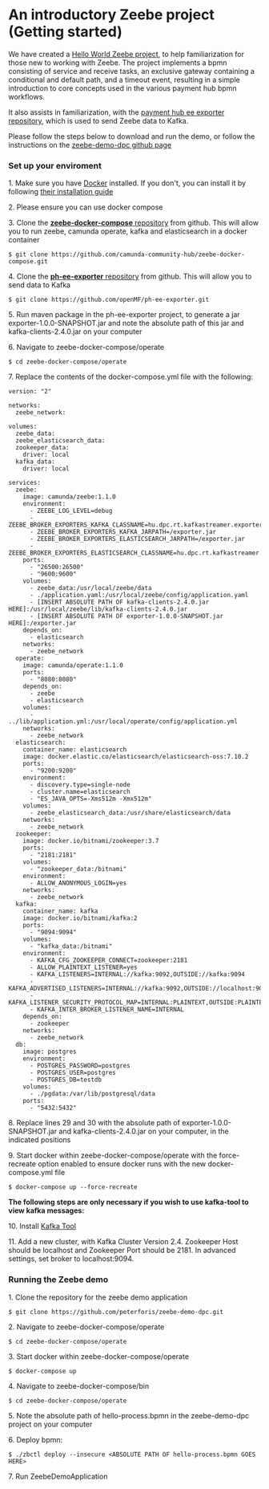 # An introductory Zeebe project (Getting started)

We have created a [Hello World Zeebe project](https://github.com/peterforis/zeebe-demo-dpc), to help familiarization for those new to working with Zeebe. The project implements a bpmn consisting of service and receive tasks, an exclusive gateway containing a conditional and default path, and a timeout event, resulting in a simple introduction to core concepts used in the various payment hub bpmn workflows.

It also assists in familiarization, with the [payment hub ee exporter repository](https://github.com/openMF/ph-ee-exporter), which is used to send Zeebe data to Kafka.

Please follow the steps below to download and run the demo, or follow the instructions on the [zeebe-demo-dpc github page](https://github.com/peterforis/zeebe-demo-dpc)

### Set up your enviroment

1\. Make sure you have [Docker](https://www.docker.com) installed. If you don't, you can install it by following [their installation guide](https://docs.readthedocs.io/en/latest/development/install.html)

2\. Please ensure you can use docker compose

3\. Clone the [**zeebe-docker-compose** repository](https://github.com/camunda-community-hub/zeebe-docker-compose) from github. This will allow you to run zeebe, camunda operate, kafka and elasticsearch in a docker container&#x20;

```
$ git clone https://github.com/camunda-community-hub/zeebe-docker-compose.git
```

&#x20;4\. Clone the [**ph-ee-exporter** repository](https://github.com/openMF/ph-ee-exporter) from github. This will allow you to send data to Kafka

```
$ git clone https://github.com/openMF/ph-ee-exporter.git
```

5\. Run maven package in the ph-ee-exporter project, to generate a jar exporter-1.0.0-SNAPSHOT.jar and note the absolute path of this jar and kafka-clients-2.4.0.jar on your computer

6\. Navigate to zeebe-docker-compose/operate

```
$ cd zeebe-docker-compose/operate
```

7\. Replace the contents of the docker-compose.yml file with the following:

```
version: "2"

networks:
  zeebe_network:

volumes:
  zeebe_data:
  zeebe_elasticsearch_data:
  zookeeper_data:
    driver: local
  kafka_data:
    driver: local

services:
  zeebe:
    image: camunda/zeebe:1.1.0
    environment:
      - ZEEBE_LOG_LEVEL=debug
      - ZEEBE_BROKER_EXPORTERS_KAFKA_CLASSNAME=hu.dpc.rt.kafkastreamer.exporter.KafkaExporter
      - ZEEBE_BROKER_EXPORTERS_KAFKA_JARPATH=/exporter.jar
      - ZEEBE_BROKER_EXPORTERS_ELASTICSEARCH_JARPATH=/exporter.jar
      - ZEEBE_BROKER_EXPORTERS_ELASTICSEARCH_CLASSNAME=hu.dpc.rt.kafkastreamer.exporter.NoOpExporter
    ports:
      - "26500:26500"
      - "9600:9600"
    volumes:
      - zeebe_data:/usr/local/zeebe/data 
      - ./application.yaml:/usr/local/zeebe/config/application.yaml
      - [INSERT ABSOLUTE PATH OF kafka-clients-2.4.0.jar HERE]:/usr/local/zeebe/lib/kafka-clients-2.4.0.jar
      - [INSERT ABSOLUTE PATH OF exporter-1.0.0-SNAPSHOT.jar HERE]:/exporter.jar
    depends_on:
      - elasticsearch
    networks:
      - zeebe_network
  operate:
    image: camunda/operate:1.1.0
    ports:
      - "8080:8080"
    depends_on:
      - zeebe
      - elasticsearch
    volumes:
      - ../lib/application.yml:/usr/local/operate/config/application.yml
    networks:
      - zeebe_network
  elasticsearch:
    container_name: elasticsearch
    image: docker.elastic.co/elasticsearch/elasticsearch-oss:7.10.2
    ports:
      - "9200:9200"
    environment:
      - discovery.type=single-node
      - cluster.name=elasticsearch
      - "ES_JAVA_OPTS=-Xms512m -Xmx512m"
    volumes:
      - zeebe_elasticsearch_data:/usr/share/elasticsearch/data
    networks:
      - zeebe_network
  zookeeper:
    image: docker.io/bitnami/zookeeper:3.7
    ports:
      - "2181:2181"
    volumes:
      - "zookeeper_data:/bitnami"
    environment:
      - ALLOW_ANONYMOUS_LOGIN=yes
    networks:
      - zeebe_network
  kafka:
    container_name: kafka
    image: docker.io/bitnami/kafka:2
    ports:
      - "9094:9094"
    volumes:
      - "kafka_data:/bitnami"
    environment:
      - KAFKA_CFG_ZOOKEEPER_CONNECT=zookeeper:2181
      - ALLOW_PLAINTEXT_LISTENER=yes
      - KAFKA_LISTENERS=INTERNAL://kafka:9092,OUTSIDE://kafka:9094
      - KAFKA_ADVERTISED_LISTENERS=INTERNAL://kafka:9092,OUTSIDE://localhost:9094
      - KAFKA_LISTENER_SECURITY_PROTOCOL_MAP=INTERNAL:PLAINTEXT,OUTSIDE:PLAINTEXT
      - KAFKA_INTER_BROKER_LISTENER_NAME=INTERNAL
    depends_on:
      - zookeeper
    networks:
      - zeebe_network
  db:
    image: postgres
    environment:
      - POSTGRES_PASSWORD=postgres
      - POSTGRES_USER=postgres
      - POSTGRES_DB=testdb
    volumes:
      - ./pgdata:/var/lib/postgresql/data
    ports:
      - "5432:5432"
```

8\. Replace lines 29 and 30 with the absolute path of exporter-1.0.0- SNAPSHOT.jar and kafka-clients-2.4.0.jar on your computer, in the indicated positions

9\. Start docker within zeebe-docker-compose/operate with the force-recreate option enabled to ensure docker runs with the new docker- compose.yml file

```
$ docker-compose up --force-recreate
```

&#x20;**The following steps are only necessary if you wish to use kafka-tool to view kafka messages:**

10\. Install [Kafka Tool](https://www.kafkatool.com)

11\. Add a new cluster, with Kafka Cluster Version 2.4. Zookeeper Host should be localhost and Zookeeper Port should be 2181. In advanced settings, set broker to localhost:9094.

### Running the Zeebe demo

1\. Clone the repository for the zeebe demo application

```
$ git clone https://github.com/peterforis/zeebe-demo-dpc.git
```

2\. Navigate to zeebe-docker-compose/operate

```
$ cd zeebe-docker-compose/operate
```

3\. Start docker within zeebe-docker-compose/operate

```
$ docker-compose up 
```

4\. Navigate to zeebe-docker-compose/bin

```
$ cd zeebe-docker-compose/operate
```

5\. Note the absolute path of hello-process.bpmn in the zeebe-demo-dpc project on your computer

6\. Deploy bpmn:

```
$ ./zbctl deploy --insecure <ABSOLUTE PATH OF hello-process.bpmn GOES HERE>
```

7\. Run ZeebeDemoApplication
